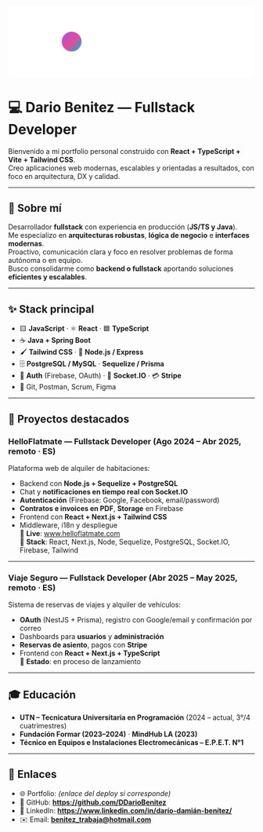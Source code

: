 ![Dario Benitez](./public/banner.svg)

# 💻 Dario Benitez — Fullstack Developer

Bienvenido a mi portfolio personal construido con **React + TypeScript + Vite + Tailwind CSS**.  
Creo aplicaciones web modernas, escalables y orientadas a resultados, con foco en arquitectura, DX y calidad.

---

## 🧠 Sobre mí

Desarrollador **fullstack** con experiencia en producción (**JS/TS y Java**).  
Me especializo en **arquitecturas robustas**, **lógica de negocio** e **interfaces modernas**.  
Proactivo, comunicación clara y foco en resolver problemas de forma autónoma o en equipo.  
Busco consolidarme como **backend o fullstack** aportando soluciones **eficientes y escalables**.

---

## ✨ Stack principal

-   🟨 **JavaScript** · ⚛️ **React** · 🟦 **TypeScript**
-   ☕ **Java + Spring Boot**
-   🖌️ **Tailwind CSS** · 🔌 **Node.js / Express**
-   🗄️ **PostgreSQL / MySQL** · **Sequelize / Prisma**
-   🔐 **Auth** (Firebase, OAuth) · 🔔 **Socket.IO** · 💳 **Stripe**
-   🧰 Git, Postman, Scrum, Figma

---

## 🚀 Proyectos destacados

### HelloFlatmate — Fullstack Developer (Ago 2024 – Abr 2025, remoto · ES)

Plataforma web de alquiler de habitaciones:

-   Backend con **Node.js + Sequelize + PostgreSQL**
-   Chat y **notificaciones en tiempo real con Socket.IO**
-   **Autenticación** (Firebase: Google, Facebook, email/password)
-   **Contratos e invoices en PDF**, **Storage** en Firebase
-   Frontend con **React + Next.js + Tailwind CSS**
-   Middleware, i18n y despliegue  
    🔗 **Live**: www.helloflatmate.com  
    🔗 **Stack**: React, Next.js, Node, Sequelize, PostgreSQL, Socket.IO, Firebase, Tailwind

---

### Viaje Seguro — Fullstack Developer (Abr 2025 – May 2025, remoto · ES)

Sistema de reservas de viajes y alquiler de vehículos:

-   **OAuth** (NestJS + Prisma), registro con Google/email y confirmación por correo
-   Dashboards para **usuarios** y **administración**
-   **Reservas de asiento**, pagos con **Stripe**
-   Frontend con **React + Next.js + TypeScript**  
    🔗 **Estado**: en proceso de lanzamiento

---

## 🎓 Educación

-   **UTN – Tecnicatura Universitaria en Programación** (2024 – actual, 3°/4 cuatrimestres)
-   **Fundación Formar (2023–2024)** · **MindHub LA (2023)**
-   **Técnico en Equipos e Instalaciones Electromecánicas – E.P.E.T. N°1**

---

## 🔗 Enlaces

-   🌐 Portfolio: _(enlace del deploy si corresponde)_
-   🐙 GitHub: **https://github.com/DDarioBenitez**
-   💼 LinkedIn: **https://www.linkedin.com/in/darío-damián-benítez/**
-   ✉️ Email: **benitez_trabaja@hotmail.com**
